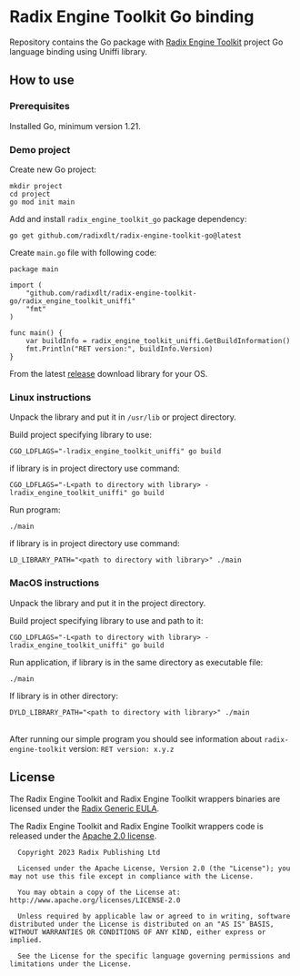 # Radix Engine Toolkit Go binding
Repository contains the Go package with [Radix Engine Toolkit](https://github.com/radixdlt/radix-engine-toolkit) project Go language binding using Uniffi library.

## How to use
### Prerequisites
Installed Go, minimum version 1.21.

### Demo project
Create new Go project:
```
mkdir project
cd project
go mod init main
```

Add and install `radix_engine_toolkit_go` package dependency:
```
go get github.com/radixdlt/radix-engine-toolkit-go@latest
```

Create `main.go` file with following code:
```
package main

import (
    "github.com/radixdlt/radix-engine-toolkit-go/radix_engine_toolkit_uniffi"
    "fmt"
)

func main() {
    var buildInfo = radix_engine_toolkit_uniffi.GetBuildInformation()
    fmt.Println("RET version:", buildInfo.Version)
}
```

From the latest [release](https://github.com/radixdlt/radix-engine-toolkit-go/releases) download library for your OS.

### Linux instructions
Unpack the library and put it in `/usr/lib` or project directory.

Build project specifying library to use:
```
CGO_LDFLAGS="-lradix_engine_toolkit_uniffi" go build
```
if library is in project directory use command:
```
CGO_LDFLAGS="-L<path to directory with library> -lradix_engine_toolkit_uniffi" go build
```
Run program:
```
./main
```
if library is in project directory use command:
```
LD_LIBRARY_PATH="<path to directory with library>" ./main
```

### MacOS instructions
Unpack the library and put it in the project directory.

Build project specifying library to use and path to it:
```
CGO_LDFLAGS="-L<path to directory with library> -lradix_engine_toolkit_uniffi" go build
```
Run application, if library is in the same directory as executable file:
```
./main
```
If library is in other directory:
```
DYLD_LIBRARY_PATH="<path to directory with library>" ./main
```
 \
After running our simple program you should see information about `radix-engine-toolkit` version: `RET version: x.y.z`

## License

The Radix Engine Toolkit and Radix Engine Toolkit wrappers binaries are licensed under the [Radix Generic EULA](https://www.radixdlt.com/terms/genericEULA).

The Radix Engine Toolkit and Radix Engine Toolkit wrappers code is released under the [Apache 2.0 license](./LICENSE).


      Copyright 2023 Radix Publishing Ltd

      Licensed under the Apache License, Version 2.0 (the "License"); you may not use this file except in compliance with the License.

      You may obtain a copy of the License at: http://www.apache.org/licenses/LICENSE-2.0

      Unless required by applicable law or agreed to in writing, software distributed under the License is distributed on an "AS IS" BASIS, WITHOUT WARRANTIES OR CONDITIONS OF ANY KIND, either express or implied.

      See the License for the specific language governing permissions and limitations under the License.
